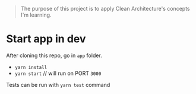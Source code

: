 > The purpose of this project is to apply Clean Architecture's concepts I'm learning.

# Start app in dev

After cloning this repo, go in `app` folder.

- `yarn install`
- `yarn start` // will run on PORT `3000`

Tests can be run with `yarn test` command
